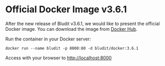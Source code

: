 # Official Docker Image v3.6.1
<!-- date: 2019-01-23 08:00:00 -->

After the new release of Bludit v3.6.1, we would like to present the official Docker image. You can download the image from [Docker Hub](https://hub.docker.com/r/bludit/docker/).

Run the container in your Docker server:
```
docker run --name bludit -p 8000:80 -d bludit/docker:3.6.1
```

Access with your browser to [http://localhost:8000](http://localhost:8000)
